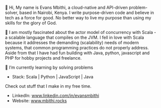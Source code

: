 👋 Hi, My name is Evans Mbithi, a cloud-native and API-driven problem-solver, based in Nairobi, Kenya.
      I write purpose-driven code and believe in tech as a force for good. No better way to live my purpose than using my skills for the glory of God. 
      
👀 I am mostly fascinated about the actor model of concurrency with Scala - a scalable language
      that compiles on the JVM. I fell in love with Scala because it addresses the demanding (scalability) needs
      of modern systems, that common programming practices do not properly address. Aside from that 
      I have had fun building with Java, python, javascript and PHP for hobby projects and freelance. 
      
🌱 I’m currently learning by solving problems</br>

- Stack: Scala | Python | JavaScript | Java

Check out stuff that I make in my free time.

<!-- 💞️ I’m looking to collaborate on ... -->
- LinkedIn: www.linkedin.com/in/evansmbithi
- Website: www.mbithi.rocks

<!---
evansmbithi/evansmbithi is a ✨ special ✨ repository because its `README.md` (this file) appears on your GitHub profile.
You can click the Preview link to take a look at your changes.
--->
